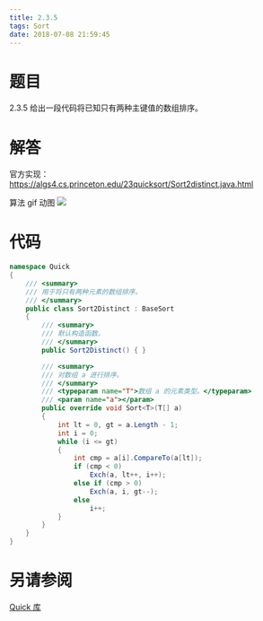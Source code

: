 ```yaml
---
title: 2.3.5
tags: Sort
date: 2018-07-08 21:59:45
---
```


# 题目

2.3.5
给出一段代码将已知只有两种主键值的数组排序。

# 解答

官方实现：https://algs4.cs.princeton.edu/23quicksort/Sort2distinct.java.html

算法 gif 动图
![](./1.gif)

# 代码

```csharp
namespace Quick
{
    /// <summary>
    /// 用于将只有两种元素的数组排序。
    /// </summary>
    public class Sort2Distinct : BaseSort
    {
        /// <summary>
        /// 默认构造函数。
        /// </summary>
        public Sort2Distinct() { }

        /// <summary>
        /// 对数组 a 进行排序。
        /// </summary>
        /// <typeparam name="T">数组 a 的元素类型。</typeparam>
        /// <param name="a"></param>
        public override void Sort<T>(T[] a)
        {
            int lt = 0, gt = a.Length - 1;
            int i = 0;
            while (i <= gt)
            {
                int cmp = a[i].CompareTo(a[lt]);
                if (cmp < 0)
                    Exch(a, lt++, i++);
                else if (cmp > 0)
                    Exch(a, i, gt--);
                else
                    i++;
            }
        }
    }
}
```

# 另请参阅

[Quick 库](https://alg4.ikesnowy.com/docs/api/Quick.html)